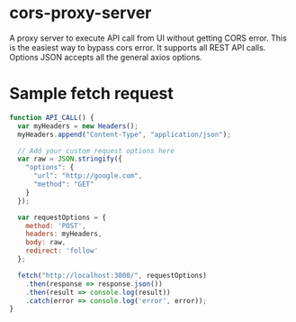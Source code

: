 # cors-proxy-server

A proxy server to execute API call from UI without getting CORS error. This is the easiest way to bypass cors error. It supports all REST API calls. Options JSON accepts all the general axios options. 

# Sample fetch request
```javascript
function API_CALL() {
  var myHeaders = new Headers();
  myHeaders.append("Content-Type", "application/json");

  // Add your custom request options here  
  var raw = JSON.stringify({
    "options": {
      "url": "http://google.com",
      "method": "GET"
    }
  });

  var requestOptions = {
    method: 'POST',
    headers: myHeaders,
    body: raw,
    redirect: 'follow'
  };

  fetch("http://localhost:3000/", requestOptions)
    .then(response => response.json())
    .then(result => console.log(result))
    .catch(error => console.log('error', error));
}
```
